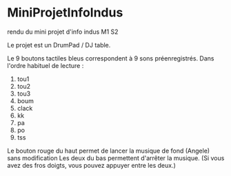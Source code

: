 # MiniProjetInfoIndus
rendu du mini projet d'info indus M1 S2

Le projet est un DrumPad  / DJ table.

Le 9 boutons tactiles bleus correspondent à 9 sons préenregistrés. Dans l'ordre habituel de lecture : 
1. tou1
2. tou2
3. tou3
4. boum
5. clack
6. kk
7. pa
8. po
9. tss

Le bouton rouge du haut permet de lancer la musique de fond (Angele) sans modification
Les deux du bas permettent d'arrêter la musique. (Si vous avez des fros doigts, vous pouvez appuyer entre les deux.)
